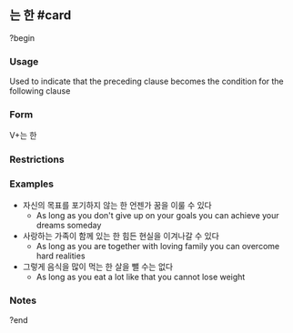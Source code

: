 ## 는 한 #card
?begin
### Usage
Used to indicate that the preceding clause becomes the condition for the following clause
### Form
V+는 한
### Restrictions
### Examples
* 자신의 목표를 포기하지 않는 한 언젠가 꿈을 이룰 수 있다
	* As long as you don't give up on your goals you can achieve your dreams someday
* 사랑하는 가족이 함께 있는 한 힘든 현실을 이겨나갈 수 있다
	* As long as you are together with loving family you can overcome hard realities
* 그렇게 음식을 많이 먹는 한 살을 뺄 수는 없다
	* As long as you eat a lot like that you cannot lose weight
### Notes
?end
<!--SR:!2025-06-17,120,250-->
